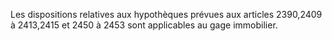 Les dispositions relatives aux hypothèques prévues aux articles 2390,2409 à 2413,2415 et 2450 à 2453 sont applicables au gage immobilier.

